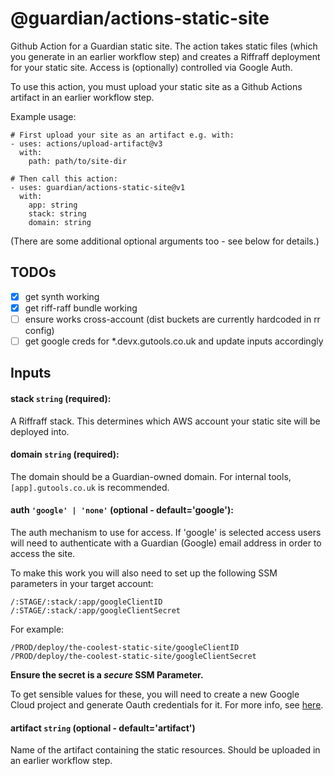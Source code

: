 # @guardian/actions-static-site

Github Action for a Guardian static site. The action takes static files (which
you generate in an earlier workflow step) and creates a Riffraff deployment for
your static site. Access is (optionally) controlled via Google Auth.

To use this action, you must upload your static site as a Github Actions
artifact in an earlier workflow step.

Example usage:

```
# First upload your site as an artifact e.g. with:
- uses: actions/upload-artifact@v3
  with:
    path: path/to/site-dir

# Then call this action:
- uses: guardian/actions-static-site@v1
  with:
    app: string
    stack: string
    domain: string
```

(There are some additional optional arguments too - see below for details.)

## TODOs

- [x] get synth working
- [x] get riff-raff bundle working
- [ ] ensure works cross-account (dist buckets are currently hardcoded in rr config)
- [ ] get google creds for \*.devx.gutools.co.uk and update inputs accordingly

## Inputs

#### **stack** `string` (required):

A Riffraff stack. This determines which AWS account your static site will be
deployed into.

#### **domain** `string` (required):

The domain should be a Guardian-owned domain. For internal tools,
`[app].gutools.co.uk` is recommended.

#### **auth** `'google' | 'none'` (optional - default='google'):

The auth mechanism to use for access. If 'google' is selected access users will
need to authenticate with a Guardian (Google) email address in order to access
the site.

To make this work you will also need to set up the following SSM parameters in
your target account:

    /:STAGE/:stack/:app/googleClientID
    /:STAGE/:stack/:app/googleClientSecret

For example:

    /PROD/deploy/the-coolest-static-site/googleClientID
    /PROD/deploy/the-coolest-static-site/googleClientSecret

**Ensure the secret is a _secure_ SSM Parameter.**

To get sensible values for these, you will need to create a new Google Cloud
project and generate Oauth credentials for it. For more info, see
[here](https://developers.google.com/identity/protocols/oauth2/openid-connect#getcredentials).

#### **artifact** `string` (optional - default='artifact')

Name of the artifact containing the static resources. Should be uploaded in
an earlier workflow step.
